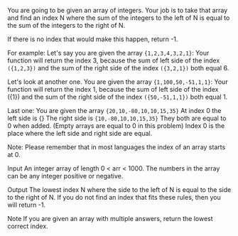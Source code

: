 You are going to be given an array of integers. 
Your job is to take that array and find an index N where the sum of the integers 
to the left of N is equal to the sum of the integers to the right of N.

If there is no index that would make this happen, return -1.

For example:
Let's say you are given the array `{1,2,3,4,3,2,1}`:
Your function will return the index 3, because the sum of left side of the index `({1,2,3})` 
and the sum of the right side of the index `({3,2,1})` both equal 6.

Let's look at another one.
You are given the array `{1,100,50,-51,1,1}`:
Your function will return the index 1, because the sum of left side of the index ({1}) 
and the sum of the right side of the index `({50,-51,1,1})` both equal 1.

Last one:
You are given the array `{20,10,-80,10,10,15,35}`
At index 0 the left side is {}
The right side is `{10,-80,10,10,15,35}`
They both are equal to 0 when added. (Empty arrays are equal to 0 in this problem)
Index 0 is the place where the left side and right side are equal.

Note: Please remember that in most languages the index of an array starts at 0.

Input
An integer array of length 0 < arr < 1000. The numbers in the array can be any integer positive or negative.

Output
The lowest index N where the side to the left of N is equal to the side to the right of N. If you do not find an index that fits these rules, then you will return -1.

Note
If you are given an array with multiple answers, return the lowest correct index.